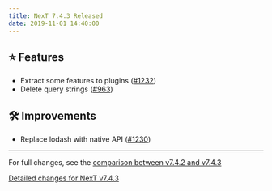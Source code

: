 ```yaml
---
title: NexT 7.4.3 Released
date: 2019-11-01 14:40:00
---
```


## ⭐ Features

- Extract some features to plugins ([#1232](https://github.com/theme-next/hexo-theme-next/pull/1232))
- Delete query strings ([#963](https://github.com/theme-next/hexo-theme-next/pull/963))

## 🛠 Improvements

- Replace lodash with native API ([#1230](https://github.com/theme-next/hexo-theme-next/pull/1230))

***

For full changes, see the [comparison between v7.4.2 and v7.4.3](https://github.com/theme-next/hexo-theme-next/compare/v7.4.2...v7.4.3)

[Detailed changes for NexT v7.4.3](https://github.com/theme-next/hexo-theme-next/releases/tag/v7.4.3)
